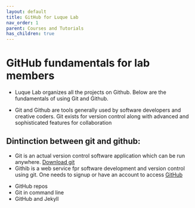 ```yaml
---
layout: default
title: GitHub for Luque Lab
nav_order: 1
parent: Courses and Tutorials
has_children: true
---
```


# GitHub fundamentals for lab members

- Luque Lab organizes all the projects on Github. Below are the fundamentals of using Git and Github.

- Git and Github are tools generally used by software developers and creative coders. Git exists for version control along with advanced and sophisticated features for collaboration 

## Dintinction between git and github:

- Git is an actual version control software application which can be run anywhere. [Download git](https://git-scm.com/downloads)
- Githib is a web service fpr software development and version control using git. One needs to signup or have an account to access [GitHub](https://github.com/)


+ GitHub repos
+ Git in command line
+ GitHub and Jekyll
